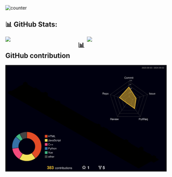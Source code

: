 
![counter](https://komarev.com/ghpvc/?username=Li-can-cheng)

## 📊 GitHub Stats:
<img align="left" block src="https://github-readme-stats.vercel.app/api?username=Li-can-cheng&theme=dracula&hide_border=false&include_all_commits=false&count_private=true" width="45%" />
<img align="right" block src="https://github-readme-streak-stats.herokuapp.com/?user=Li-can-cheng&theme=dracula&hide_border=false" width="49.5%" />



## 📊GitHub contribution

![](./profile-3d-contrib/profile-night-rainbow.svg)

